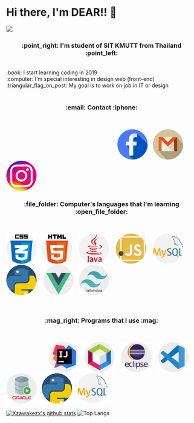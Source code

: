 # Hi there, I'm DEAR!! 👋

<img src="https://i.ibb.co/8jd30vx/codingwithcoffee.gif" />
<h3 align="center">:point_right: I'm student of SIT KMUTT from Thailand :point_left:</h3>
<br />
 :book: I start learning coding in 2019 <br>
 :computer: I'm special interesting in design web (front-end) <br>
 :triangular_flag_on_post: My goal is to work on job in IT or design <br>
<br />

<h3 align="center">:email: Contact :iphone:</h3> 
<br>

&emsp;&emsp;&emsp;&emsp;&emsp;&emsp;&emsp;&emsp;&emsp;&emsp;&emsp;&emsp;&emsp;&emsp;&emsp;&emsp;&emsp;&emsp;&emsp;&emsp;&emsp;<a href="https://www.facebook.com/yani.dear.3"><img src="./image/facebook.png" width="80" height="80" /></a>&emsp;<a href="./gmail.txt"><img src="./image/gmail.png"  width="80" height="80" /></a>&emsp;
<a href="https://www.instagram.com/xzawakezx/"><img src="./image/instagram.png"  width="80" height="80" /></a>&emsp;

<h3 align="center">:file_folder: Computer's languages that I'm learning :open_file_folder:</h3> 
<br>

<img src="./image/css.png" width="80" height="80" />&emsp;<img src="./image/html-5.png"  width="80" height="80" />&emsp;
<img src="./image/java.png"  width="80" height="80" />&emsp;
<img src="./image/javascript.png"  width="80" height="80"/>&emsp;
<img src="./image/mysql.png"  width="80" height="80"/>&emsp;<img src="./image/python.png"  width="80" height="80"/>
&emsp;<img src="./image/vue.png"  width="80" height="80"/>&emsp;<img src="./image/tailwind.png"  width="80" height="80"/>

<br>
<h3 align="center">:mag_right: Programs that I use :mag:</h3> 
<br>

&emsp;&emsp;&emsp;&emsp;&emsp;&emsp;&emsp;&emsp;<img src="./image/intellij.png" width="80" height="80" />&emsp;<img src="./image/netbean.png"  width="80" height="80" />&emsp;
<img src="./image/eclips.png"  width="80" height="80" />&emsp;
<img src="./image/vscode.png"  width="80" height="80"/>&emsp;
<img src="./image/sql.png"  width="80" height="80"/>&emsp;<img src="./image/python.png"  width="80" height="80"/>&emsp;<img src="./image/mysql.png"  width="80" height="80"/>


[![Xzawakezx's github stats](https://github-readme-stats.vercel.app/api?username=yanika44&theme=material-palenight)](https://github.com/yanika44/github-readme-stats)             ![Top Langs](https://github-readme-stats.vercel.app/api/top-langs/?username=yanika44&theme=tokyonight&layout=compact)



